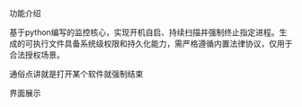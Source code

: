 功能介绍

基于python编写的监控核心，实现开机自启、持续扫描并强制终止指定进程。生成的可执行文件具备系统级权限和持久化能力，需严格遵循内置法律协议，仅用于合法授权场景。

通俗点讲就是打开某个软件就强制结束

界面展示

